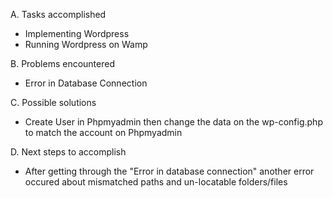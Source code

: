 A. Tasks accomplished
- Implementing Wordpress
- Running Wordpress on Wamp

B. Problems encountered
- Error in Database Connection

C. Possible solutions
- Create User in Phpmyadmin then change the data on the wp-config.php to match the account on Phpmyadmin

D. Next steps to accomplish
- After getting through the "Error in database connection" another error occured about mismatched paths and un-locatable folders/files